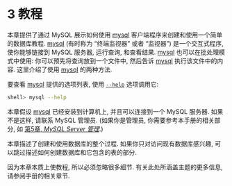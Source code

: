 # 3 教程

本章提供了通过 MySQL 展示如何使用 [mysql](https://dev.mysql.com/doc/refman/8.0/en/mysql.html) 客户端程序来创建和使用一个简单的数据库教程. [mysql](https://dev.mysql.com/doc/refman/8.0/en/mysql.html) (有时称为 “终端监视器” 或者 “监视器”) 是一个交互式程序, 使你能够链接到 MySQL 服务器, 运行查询, 和查看结果. [mysql](https://dev.mysql.com/doc/refman/8.0/en/mysql.html) 也可以在批处理模式中使用: 你可以预先将查询放到一个文件中, 然后告诉 [mysql](https://dev.mysql.com/doc/refman/8.0/en/mysql.html) 执行该文件中的内容. 这里介绍了使用 [mysql](https://dev.mysql.com/doc/refman/8.0/en/mysql.html) 的两种方法. 

要查看 [mysql](https://dev.mysql.com/doc/refman/8.0/en/mysql.html) 提供的选项列表, 使用 [`--help`](https://dev.mysql.com/doc/refman/8.0/en/mysql-command-options.html#option_mysql_help) 选项调用它: 

```bash
shell> mysql --help
```

本章假设 [mysql](https://dev.mysql.com/doc/refman/8.0/en/mysql.html) 已经安装到计算机上, 并且可以连接到一个 MySQL 服务器. 如果不是这样, 请联系 MySQL 管理员. (如果你是管理员, 你需要参考本手册的相关部分, 如 [第5章, *MySQL Server 管理*](https://dev.mysql.com/doc/refman/8.0/en/server-administration.html).) 

本章描述了创建和使用数据库的整个过程. 如果你只对访问现有数据库感兴趣, 可以跳过描述如何创建数据库和它包含的表的部分. 

因为本章本质上使教程, 所以必须忽略很多细节. 有关此处所涵盖主题的更多信息, 请参阅手册的相关章节. 